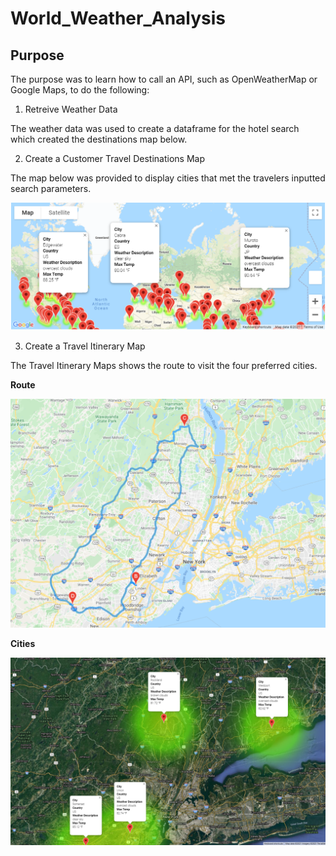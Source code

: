 # World_Weather_Analysis

## Purpose
The purpose was to learn how to call an API, such as OpenWeatherMap or Google Maps, to do the following:

1. Retreive Weather Data

The weather data was used to create a dataframe for the hotel search which created the destinations map below.

2. Create a Customer Travel Destinations Map

The map below was provided to display cities that met the travelers inputted search parameters.

![ScreenShot](https://github.com/dmyrick/World_Weather_Analysis/blob/main/Vacation_Search/WeatherPy_vacation_map.png)

3. Create a Travel Itinerary Map

The Travel Itinerary Maps shows the route to visit the four preferred cities.

**Route**

![ScreenShot](https://github.com/dmyrick/World_Weather_Analysis/blob/main/Vacation_Itinerary/WeatherPy_travel_map.png)

**Cities**

![ScreenShot](https://github.com/dmyrick/World_Weather_Analysis/blob/main/Vacation_Itinerary/WeatherPy_travel_map_markers.png)
